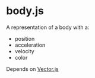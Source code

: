 # body.js

A representation of a body with a:
* position
* acceleration
* velocity
* color

Depends on [Vector.js](https://github.com/pimskie/vector)
